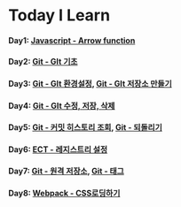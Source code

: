 # Today I Learn

#### Day1: [Javascript - Arrow function](./Javascript/ECMA6.md)

#### Day2: [Git - GIt 기초](./Git/2019-09-21_Git_01.md)

#### Day3: [Git - GIt 환경설정](./Git/2019-09-22_Git_02.md), [Git - GIt 저장소 만들기](./Git/2019-09-22_Git_03.md)

#### Day4: [Git - GIt 수정, 저장, 삭제](./Git/2019-09-23_Git_04.md)

#### Day5: [Git - 커밋 히스토리 조회](./Git/2019-09-24_Git_05.md), [Git - 되돌리기](./Git/2019-09-24_Git_06.md)

####  Day6: [ECT - 레지스트리 설정](./ETC/2019-09-25_ETC_Registry.md)

#### Day7: [Git - 원격 저장소](./Git/2019-09-27_Git_07.md), [Git - 태그](./Git/2019-09-27_Git_08.md)

#### Day8: [Webpack - CSS로딩하기](./Webpack/2019-10-04_Webpack_01.md)
















